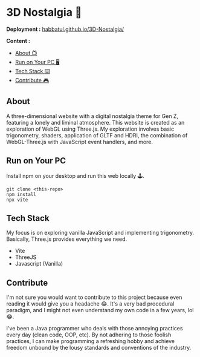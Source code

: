 # 3D Nostalgia 💾
**Deployment :** [habbatul.github.io/3D-Nostalgia/](https://habbatul.github.io/3D-Nostalgia/)

**Content :**
- [About 📺](#about)
- [Run on Your PC 🖥️](#run_local)
- [Tech Stack ⌨️ ](#stack)
- [Contribute 🎮 ](#contribute)

## About <a name="#about"></a>

A three-dimensional website with a digital nostalgia theme for Gen Z, featuring a lonely and liminal atmosphere. This website is created as an exploration of WebGL using Three.js. My exploration involves basic trigonometry, shaders, application of GLTF and HDRI, the combination of WebGL-Three.js with JavaScript event handlers, and more.

## Run on Your PC <a name="#run_local"></a>

Install npm on your desktop and run this web locally 🕹️.

```
git clone <this-repo>
npm install
npx vite
```

## Tech Stack <a name="#stack"></a>

My focus is on exploring vanilla JavaScript and implementing trigonometry. Basically, Three.js provides everything we need.

- Vite
- ThreeJS
- Javascript (Vanilla)

## Contribute <a name="#contribute"></a>

I'm not sure you would want to contribute to this project because even reading it would give you a headache 😂. It's a very bad procedural paradigm, and I might not even understand my own code in a few years, lol 😂.

I've been a Java programmer who deals with those annoying practices every day (clean code, OOP, etc). By not adhering to those foolish practices, I can make programming a refreshing hobby and achieve freedom unbound by the lousy standards and conventions of the industry.